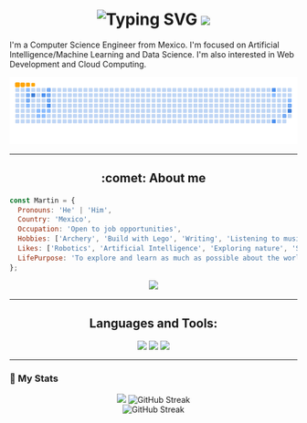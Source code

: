 <h1 align="center">
  <img src="https://readme-typing-svg.herokuapp.com?font=Russo+One&size=35&duration=4000&pause=1000&color=007C7F&center=true&vCenter=true&width=500&height=70&lines=Hi+there!;I'm+Martin+Otamendi" alt="Typing SVG" />
  <img src="https://media.giphy.com/media/3OXc5iM4VybLzKAoBR/giphy.gif" width="80"/>

</h1>

I'm a Computer Science Engineer from Mexico. I'm focused on Artificial Intelligence/Machine Learning and Data Science. I'm also interested in Web Development and Cloud Computing.

![Snake animation](https://github.com/martinotamendit/martinotamendit/blob/output/ocean.gif)

---
<h2 align="center">:comet: About me</h2>

```javascript
const Martin = {
  Pronouns: 'He' | 'Him',
  Country: 'Mexico',
  Occupation: 'Open to job opportunities',
  Hobbies: ['Archery', 'Build with Lego', 'Writing', 'Listening to music', 'Electronics', 'Reading', 'Learning'],
  Likes: ['Robotics', 'Artificial Intelligence', 'Exploring nature', 'Swimming', 'Science fiction', 'Fantasy', 'Puzzles'],
  LifePurpose: 'To explore and learn as much as possible about the world, universe, and life.'
};
```
<div id="header" align="center">
  <img src="https://media.giphy.com/media/0TtX2qqpxp3pIafzio/giphy.gif" width="100"/>
</div>

---
<h2 align="center">Languages and Tools:</h2>
<div align="center">
    <img src="https://skillicons.dev/icons?i=py,js,c,cpp,java,r,html,css,arduino,matlab" />
    <img src="https://skillicons.dev/icons?i=mysql,mongodb,azure,gcp,heroku,firebase,vercel,docker,git,github" />
    <img src="https://skillicons.dev/icons?i=sklearn,pytorch,tensorflow,opencv,regex,fastapi,flask,nodejs,npm,bootstrap" />  
</div>

---
### :rocket: My Stats
<div id="stats" align="center">
  <img height="160em" src="https://github-readme-stats.vercel.app/api?username=martinotamendit&count_private=true&show_icons=true&theme=algolia&bg_color=0A4756">
  <img height="160em" src="https://github-readme-stats.vercel.app/api/top-langs/?username=martinotamendit&layout=compact&theme=react&bg_color=0A4756" alt="GitHub Streak">
  <br>
  <img height="160em" src="http://github-readme-streak-stats.herokuapp.com?user=MartinOtamendiT&theme=blux&background=0A4756" alt="GitHub Streak">
</div>

<!--
**MartinOtamendiT/MartinOtamendiT** is a ✨ _special_ ✨ repository because its `README.md` (this file) appears on your GitHub profile.
Here are some ideas to get you started:
- 🔭 I’m currently working on ...
- 🌱 I’m currently learning ...
- 👯 I’m looking to collaborate on ...
- 🤔 I’m looking for help with ...
- 💬 Ask me about ...
- 📫 How to reach me: ...
- 😄 Pronouns: ...
- ⚡ Fun fact: ...
-->
